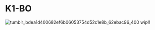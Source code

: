 # K1-BO
![tumblr_bdea1d400682ef6b06053754d52c1e8b_62ebac96_400](https://github.com/user-attachments/assets/8001f6b8-b825-4b09-823a-ab3c0e40a017)
wip!!
